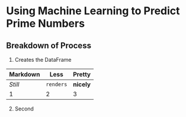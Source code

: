 # Using Machine Learning to Predict Prime Numbers


## Breakdown of Process
1. Creates the DataFrame

Markdown | Less | Pretty
--- | --- | ---
*Still* | `renders` | **nicely**
1 | 2 | 3

2. Second
